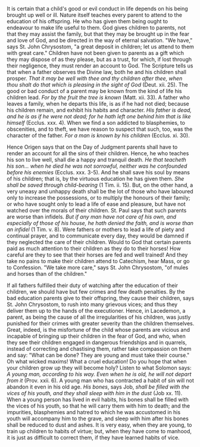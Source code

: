 
It is certain that a child\'s good or evil conduct in life depends on his being brought up well or ill. Nature itself teaches every parent to attend to the education of his offspring. He who has given them being ought to endeavour to make life useful to them. God gives children to parents, not that they may assist the family, but that they may be brought up in the fear and love of God, and be directed in the way of eternal salvation. \"We have,\" says St. John Chrysostom, \"a great deposit in children; let us attend to them with great care.\" Children have not been given to parents as a gift which they may dispose of as they please, but as a trust, for which, if lost through their negligence, they must render an account to God. The Scripture tells us that when a father observes the Divine law, both he and his children shall prosper. *That it may be well with thee and thy children after thee, when thou shalt do that which is pleasing in the sight of God* (Deut. xii. 25). The good or bad conduct of a parent may be known from the kind of life his children lead. *For by the fruit the tree is known* (Matt. xii. 33). A father who leaves a family, when he departs this life, is as if he had not died; because his children remain, and exhibit his habits and character. *His father is dead, and he is as if he were not dead; for he hath left one behind him that is like himself* (Ecclus. xxx. 4). When we find a son addicted to blasphemies, to obscenities, and to theft, we have reason to suspect that such, too, was the character of the father. *For a man is known by his children* (Ecclus. xi. 30).

Hence Origen says that on the Day of Judgment parents shall have to render an account for all the sins of their children. Hence, he who teaches his son to live well, shall die a happy and tranquil death. *He that teacheth his son... when he died he was not sorrowful, neither was he confounded before his enemies* (Ecclus. xxx. 3-5). And he shall save his soul by means of his children; that is, by the virtuous education he has given them. *She shall be saved through child-bearing* (1 Tim. ii. 15). But, on the other hand, a very uneasy and unhappy death shall be the lot of those who have laboured only to increase the possessions, or to multiply the honours of their family; or who have sought only to lead a life of ease and pleasure, but have not watched over the morals of their children. St. Paul says that such parents are worse than infidels. *But if any man have not care of his own, and especially of those of his house, he hath denied the faith, and is worse than an infidel* (1 Tim. v. 8). Were fathers or mothers to lead a life of piety and continual prayer, and to communicate every day, they would be damned if they neglected the care of their children. Would to God that certain parents paid as much attention to their children as they do to their horses! How careful are they to see that their horses are fed and well trained! And they take no pains to make their children attend to Catechism, hear Mass, or go to Confession. \"We take more care,\" says St. John Chrysostom, \"of mules and horses than of the children.\"

If all fathers fulfilled their duty of watching after the education of their children, we should have but few crimes and few death penalties. By the bad education parents give to their offspring, they cause their children, says St. John Chrysostom, to rush into many grievous vices; and thus they deliver them up to the hands of the executioner. Hence, in Lacedemon, a parent, as being the cause of all the irregularities of his children, was justly punished for their crimes with greater severity than the children themselves. Great, indeed, is the misfortune of the child whose parents are vicious and incapable of bringing up their children in the fear of God, and who, when they see their children engaged in dangerous friendships and in quarrels, instead of correcting and chastising them, rather take compassion on them and say: \"What can be done? They are young and must take their course.\" Oh what wicked maxims! What a cruel education! Do you hope that when your children grow up they will become holy? Listen to what Solomon says: *A young man, according to his way. Even when he is old, he will not depart from it* (Prov. xxii. 6). A young man who has contracted a habit of sin will not abandon it even in his old age. *His bones*, says Job, *shall be filled with the vices of his youth, and they shall sleep with him in the dust* (Job xx. 11). When a young person has lived in evil habits, his bones shall be filled with the vices of his youth, so that he will carry them with him to death; and the impurities, blasphemies and hatred to which he was accustomed in his youth will accompany him to the grave, and sleep with him after his bones shall be reduced to dust and ashes. It is very easy, when they are young, to train up children to habits of virtue; but, when they have come to manhood, it is just as difficult to correct them, if they have learned habits of vice.

